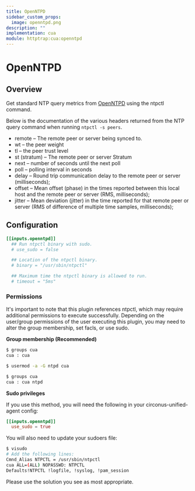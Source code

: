 ```yaml
---
title: OpenNTPD
sidebar_custom_props:
  image: openntpd.png
description: ""
implementation: cua
module: httptrap:cua:openntpd
---
```


# OpenNTPD

## Overview

Get standard NTP query metrics from [OpenNTPD](http://www.openntpd.org/) using the ntpctl command.

Below is the documentation of the various headers returned from the NTP query
command when running `ntpctl -s peers`.

- remote – The remote peer or server being synced to.
- wt – the peer weight
- tl – the peer trust level
- st (stratum) – The remote peer or server Stratum
- next – number of seconds until the next poll
- poll – polling interval in seconds
- delay – Round trip communication delay to the remote peer
  or server (milliseconds);
- offset – Mean offset (phase) in the times reported between this local host and
  the remote peer or server (RMS, milliseconds);
- jitter – Mean deviation (jitter) in the time reported for that remote peer or
  server (RMS of difference of multiple time samples, milliseconds);

## Configuration

```toml
[[inputs.openntpd]]
  ## Run ntpctl binary with sudo.
  # use_sudo = false

  ## Location of the ntpctl binary.
  # binary = "/usr/sbin/ntpctl"

  ## Maximum time the ntpctl binary is allowed to run.
  # timeout = "5ms"
```

### Permissions

It's important to note that this plugin references ntpctl, which may require
additional permissions to execute successfully.
Depending on the user/group permissions of the user executing this
plugin, you may need to alter the group membership, set facls, or use sudo.

**Group membership (Recommended)**

```bash
$ groups cua
cua : cua

$ usermod -a -G ntpd cua

$ groups cua
cua : cua ntpd
```

**Sudo privileges**

If you use this method, you will need the following in your circonus-unified-agent config:

```toml
[[inputs.openntpd]]
  use_sudo = true
```

You will also need to update your sudoers file:

```bash
$ visudo
# Add the following lines:
Cmnd_Alias NTPCTL = /usr/sbin/ntpctl
cua ALL=(ALL) NOPASSWD: NTPCTL
Defaults!NTPCTL !logfile, !syslog, !pam_session
```

Please use the solution you see as most appropriate.
